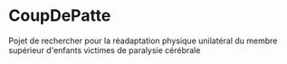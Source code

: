 # CoupDePatte
Pojet de rechercher pour la réadaptation physique unilatéral du membre supérieur d'enfants victimes de paralysie cérébrale
